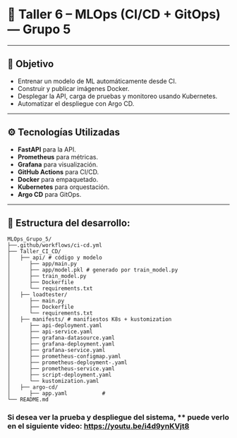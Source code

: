 # 🚀 Taller 6 – MLOps (CI/CD + GitOps) — **Grupo 5**

---

## 🎯 Objetivo
 
- Entrenar un modelo de ML automáticamente desde CI.
- Construir y publicar imágenes Docker.
- Desplegar la API, carga de pruebas y monitoreo usando Kubernetes.
- Automatizar el despliegue con Argo CD.
 
---
 
## ⚙️ Tecnologías Utilizadas
 
- **FastAPI** para la API.
- **Prometheus** para métricas.
- **Grafana** para visualización.
- **GitHub Actions** para CI/CD.
- **Docker** para empaquetado.
- **Kubernetes** para orquestación.
- **Argo CD** para GitOps.
 

---

## 📂 Estructura del desarrollo:

```
MLOps_Grupo_5/
├──.github/workflows/ci-cd.yml
├── Taller_CI_CD/
│   ├── api/ # código y modelo
│      ├── app/main.py  
│      ├── app/model.pkl # generado por train_model.py
│      ├── train_model.py
│      ├── Dockerfile
│      └── requirements.txt
│   ├── loadtester/ 
│      ├── main.py
│      ├── Dockerfile
│      └── requirements.txt
│   ├── manifests/ # manifiestos K8s + kustomization
│      ├── api-deployment.yaml
│      ├── api-service.yaml
│      ├── grafana-datasource.yaml
│      ├── grafana-deployment.yaml
│      ├── grafana-service.yaml
│      ├── prometheus-configmap.yaml
│      ├── prometheus-deployment-.yaml
│      ├── prometheus-service.yaml
│      ├── script-deployment.yaml
│      └── kustomization.yaml
│   ├── argo-cd/
│      ├── app.yaml           #
└── README.md   
```


### Si desea ver la prueba y despliegue del sistema, ** puede verlo en el siguiente video: https://youtu.be/i4d9ynKVjt8 


